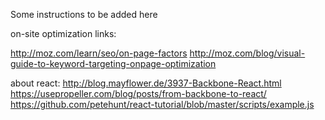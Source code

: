Some instructions to be added here

on-site optimization links:

http://moz.com/learn/seo/on-page-factors
http://moz.com/blog/visual-guide-to-keyword-targeting-onpage-optimization

about react:
http://blog.mayflower.de/3937-Backbone-React.html
https://usepropeller.com/blog/posts/from-backbone-to-react/
https://github.com/petehunt/react-tutorial/blob/master/scripts/example.js
